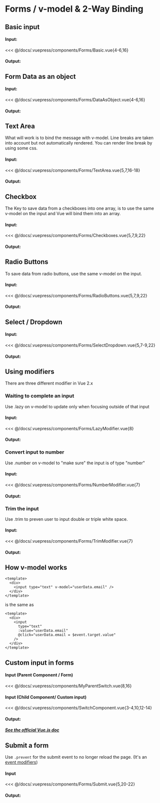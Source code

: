 # Forms / v-model & 2-Way Binding

## Basic input

#### Input:

<<< @/docs/.vuepress/components/Forms/Basic.vue{4-6,16}

#### Output:

<Forms-Basic />

## Form Data as an object

#### Input:

<<< @/docs/.vuepress/components/Forms/DataAsObject.vue{4-6,16}

#### Output:

<Forms-DataAsObject />

## Text Area

What will work is to bind the message with v-model.
Line breaks are taken into account but not automatically rendered.
You can render line break by using some css.

#### Input:

<<< @/docs/.vuepress/components/Forms/TextArea.vue{5,7,16-18}

#### Output:

<Forms-TextArea />

## Checkbox

The Key to save data from a checkboxes into one array, is to use the same v-model on the input and Vue will bind them into an array.

#### Input:

<<< @/docs/.vuepress/components/Forms/Checkboxes.vue{5,7,9,22}

#### Output:

<Forms-Checkboxes />

## Radio Buttons

To save data from radio buttons, use the same v-model on the input.

#### Input:

<<< @/docs/.vuepress/components/Forms/RadioButtons.vue{5,7,9,22}

#### Output:

<Forms-RadioButtons />

## Select / Dropdown

#### Input:

<<< @/docs/.vuepress/components/Forms/SelectDropdown.vue{5,7-9,22}

#### Output:

<Forms-SelectDropdown />

## Using modifiers

There are three different modifier in Vue 2.x

### Waiting to complete an input

Use .lazy on v-model to update only when focusing outside of that input

#### Input:

<<< @/docs/.vuepress/components/Forms/LazyModifier.vue{8}

#### Output:

<Forms-LazyModifier />

### Convert input to number

Use .number on v-model to "make sure" the input is of type "number"

#### Input:

<<< @/docs/.vuepress/components/Forms/NumberModifier.vue{7}

#### Output:

<Forms-NumberModifier />

### Trim the input

Use .trim to preven user to input double or triple white space.

#### Input:

<<< @/docs/.vuepress/components/Forms/TrimModifier.vue{7}

#### Output:

<Forms-TrimModifier />

## How v-model works

```vue {3}
<template>
  <div>
    <input type="text" v-model="userData.email" />
  </div>
</template>
```

is the same as

```vue {5-6}
<template>
  <div>
    <input
      type="text"
      :value="userData.email"
      @click="userData.email = $event.target.value"
    />
  </div>
</template>
```

## Custom input in forms

#### Input (Parent Component / Form)

<<< @/docs/.vuepress/components/MyParentSwitch.vue{8,16}

#### Input (Child Component/ Custom input)

<<< @/docs/.vuepress/components/SwitchComponent.vue{3-4,10,12-14}

#### Output:

<myParentSwitch />

##### [See the official Vue.js doc](https://vuejs.org/v2/guide/forms.html)

## Submit a form

Use `.prevent` for the submit event to no longer reload the page. (It's an [event modifiers](/vuejs-events))

#### Input

<<< @/docs/.vuepress/components/Forms/Submit.vue{5,20-22}

#### Output:

<Forms-Submit />
